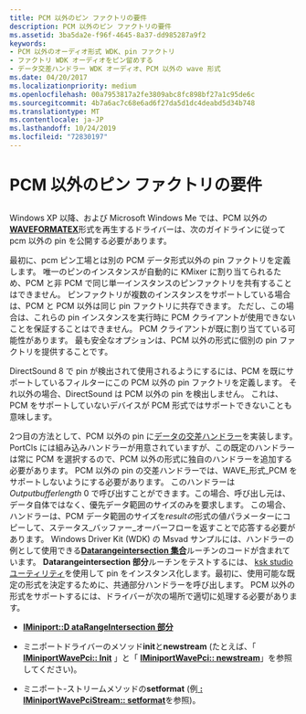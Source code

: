 ```yaml
---
title: PCM 以外のピン ファクトリの要件
description: PCM 以外のピン ファクトリの要件
ms.assetid: 3ba5da2e-f96f-4645-8a37-dd985287a9f2
keywords:
- PCM 以外のオーディオ形式 WDK、pin ファクトリ
- ファクトリ WDK オーディオをピン留めする
- データ交差ハンドラー WDK オーディオ、PCM 以外の wave 形式
ms.date: 04/20/2017
ms.localizationpriority: medium
ms.openlocfilehash: 00a7953817a2fe3809abc8fc898bf27a1c95de6c
ms.sourcegitcommit: 4b7a6ac7c68e6ad6f27da5d1dc4deabd5d34b748
ms.translationtype: MT
ms.contentlocale: ja-JP
ms.lasthandoff: 10/24/2019
ms.locfileid: "72830197"
---
```

# <a name="requirements-for-a-non-pcm-pin-factory"></a>PCM 以外のピン ファクトリの要件


## <span id="requirements_for_a_non_pcm_pin_factory"></span><span id="REQUIREMENTS_FOR_A_NON_PCM_PIN_FACTORY"></span>


Windows XP 以降、および Microsoft Windows Me では、PCM 以外の[**WAVEFORMATEX**](https://docs.microsoft.com/windows/desktop/api/mmreg/ns-mmreg-twaveformatex)形式を再生するドライバーは、次のガイドラインに従って pcm 以外の pin を公開する必要があります。

最初に、pcm ピン工場とは別の PCM データ形式以外の pin ファクトリを定義します。 唯一のピンのインスタンスが自動的に KMixer に割り当てられるため、PCM と非 PCM で同じ単一インスタンスのピンファクトリを共有することはできません。 ピンファクトリが複数のインスタンスをサポートしている場合は、PCM と PCM 以外は同じ pin ファクトリに共存できます。 ただし、この場合は、これらの pin インスタンスを実行時に PCM クライアントが使用できないことを保証することはできません。 PCM クライアントが既に割り当てている可能性があります。 最も安全なオプションは、PCM 以外の形式に個別の pin ファクトリを提供することです。

DirectSound 8 で pin が検出されて使用されるようにするには、PCM を既にサポートしているフィルターにこの PCM 以外の pin ファクトリを定義します。 それ以外の場合、DirectSound は PCM 以外の pin を検出しません。 これは、PCM をサポートしていないデバイスが PCM 形式ではサポートできないことも意味します。

2つ目の方法として、PCM 以外の pin に[データの交差ハンドラー](proprietary-data-intersection-handlers.md)を実装します。 PortCls には組み込みハンドラーが用意されていますが、この既定のハンドラーは常に PCM を選択するので、PCM 以外の形式に独自のハンドラーを追加する必要があります。 PCM 以外の pin の交差ハンドラーでは、WAVE\_形式\_PCM をサポートしないようにする必要があります。 このハンドラーは*Outputbufferlength* 0 で呼び出すことができます。この場合、呼び出し元は、データ自体ではなく、優先データ範囲のサイズのみを要求します。 この場合、ハンドラーは、PCM データ範囲のサイズを*resultの*形式の値パラメーターにコピーして、ステータス\_バッファー\_オーバーフローを返すことで応答する必要があります。 Windows Driver Kit (WDK) の Msvad サンプルには、ハンドラーの例として使用できる[**Datarangeintersection 集合**](https://docs.microsoft.com/windows-hardware/drivers/ddi/portcls/nf-portcls-iminiport-datarangeintersection)ルーチンのコードが含まれています。 **Datarangeintersection 部分**ルーチンをテストするには、 [ksk studio ユーティリティ](ksstudio-utility.md)を使用して pin をインスタンス化します。最初に、使用可能な既定の形式を決定するために、共通部分ハンドラーを呼び出します。 PCM 以外の形式をサポートするには、ドライバーが次の場所で適切に処理する必要があります。

-   [**IMiniport::D ataRangeIntersection 部分**](https://docs.microsoft.com/windows-hardware/drivers/ddi/portcls/nf-portcls-iminiport-datarangeintersection)

-   ミニポートドライバーのメソッド**init**と**newstream** (たとえば、「 [**IMiniportWavePci:: Init**](https://docs.microsoft.com/windows-hardware/drivers/ddi/portcls/nf-portcls-iminiportwavepci-init) 」と「 [**IMiniportWavePci:: newstream**](https://docs.microsoft.com/windows-hardware/drivers/ddi/portcls/nf-portcls-iminiportwavepci-newstream)」を参照してください)。

-   ミニポート-ストリームメソッドの**setformat** (例[ **: IMiniportWavePciStream:: setformat**](https://docs.microsoft.com/windows-hardware/drivers/ddi/portcls/nf-portcls-iminiportwavepcistream-setformat)を参照)。

 

 




